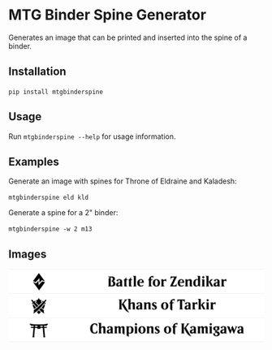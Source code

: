 # MTG Binder Spine Generator

Generates an image that can be printed and inserted into the spine of a binder.

## Installation

`pip install mtgbinderspine`

## Usage

Run `mtgbinderspine --help` for usage information.

## Examples

Generate an image with spines for Throne of Eldraine and Kaladesh:

`mtgbinderspine eld kld`

Generate a spine for a 2" binder:

`mtgbinderspine -w 2 m13`

## Images

![bfz_ktk_chk](docs/images/bfz_ktk_chk.png)

